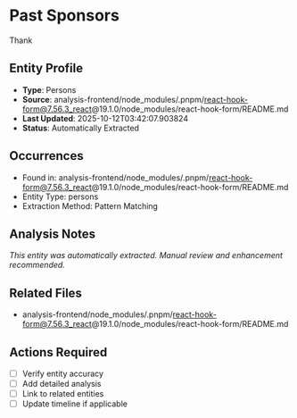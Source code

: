 # Past Sponsors

Thank

## Entity Profile
- **Type**: Persons
- **Source**: analysis-frontend/node_modules/.pnpm/react-hook-form@7.56.3_react@19.1.0/node_modules/react-hook-form/README.md
- **Last Updated**: 2025-10-12T03:42:07.903824
- **Status**: Automatically Extracted

## Occurrences
- Found in: analysis-frontend/node_modules/.pnpm/react-hook-form@7.56.3_react@19.1.0/node_modules/react-hook-form/README.md
- Entity Type: persons
- Extraction Method: Pattern Matching

## Analysis Notes
*This entity was automatically extracted. Manual review and enhancement recommended.*

## Related Files
- analysis-frontend/node_modules/.pnpm/react-hook-form@7.56.3_react@19.1.0/node_modules/react-hook-form/README.md

## Actions Required
- [ ] Verify entity accuracy
- [ ] Add detailed analysis
- [ ] Link to related entities
- [ ] Update timeline if applicable
